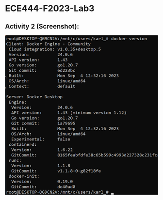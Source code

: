 # ECE444-F2023-Lab3  

## Activity 2 (Screenshot):  
![image](Screenshots/Screenshot-Docker-Version.png)  
<br />  


